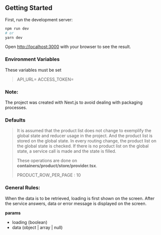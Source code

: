 ## Getting Started

First, run the development server:

```bash
npm run dev
# or
yarn dev
```

Open [http://localhost:3000](http://localhost:3000) with your browser to see the result.

### Environment Variables

These variables must be set

> API_URL=
> ACCESS_TOKEN=

### Note:

The project was created with Next.js to avoid dealing with packaging processes.

### Defaults

> It is assumed that the product list does not change to exemplify the global state and reducer usage in the project. And the product list is stored on the global state. In every routing change, the product list on the global state is checked. If there is no product list on the global state, a service call is made and the state is filled.
>
> These operations are done on **containers/product/store/provider.tsx**.
>
> PRODUCT_ROW_PER_PAGE : 10

### General Rules:

When the data is to be retrieved, loading is first shown on the screen. After the service answers, data or error message is displayed on the screen.

**params**

- loading (boolean)
- data (object | array | null)
